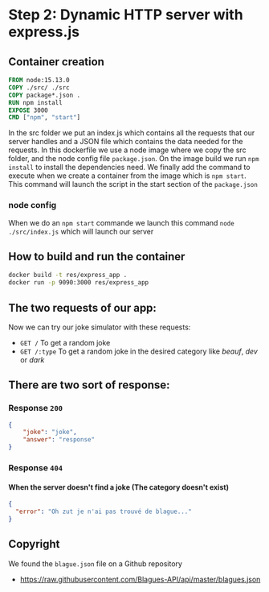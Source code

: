 # Step 2: Dynamic HTTP server with express.js

## Container creation

```dockerfile
FROM node:15.13.0
COPY ./src/ ./src
COPY package*.json .
RUN npm install
EXPOSE 3000
CMD ["npm", "start"]
```

In the src folder we put an index.js which contains all the requests that our server handles and a JSON file 
which contains the data needed for the requests.
In this dockerfile we use a node image where we copy the src folder, and the node config file ```package.json```.
On the image build we run ```npm install``` to install the dependencies need. 
We finally add the command to execute when we create a container from the image which is ```npm start```. 
This command will launch the script in the start section of the ```package.json```

### node config
When we do an ```npm start``` commande we launch this command ```node ./src/index.js``` which will launch our server

## How to build and run the container

```bash
docker build -t res/express_app .
docker run -p 9090:3000 res/express_app
```
## The two requests of our app:
Now we can try our joke simulator with these requests:
- ```GET /``` To get a random joke
- ```GET /:type``` To get a random joke in the desired category like _beauf_, _dev_ or _dark_

## There are two sort of response:
### Response ```200```
```json 
{
    "joke": "joke",
    "answer": "response"
}
```
### Response ```404```
#### When the server doesn't find a joke (The category doesn't exist)
```json 
{
  "error": "Oh zut je n'ai pas trouvé de blague..."
}
```

## Copyright
We found the ```blague.json``` file on a Github repository
- https://raw.githubusercontent.com/Blagues-API/api/master/blagues.json
